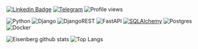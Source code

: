 
[![Linkedin Badge](https://img.shields.io/badge/-aizi-0072b1?style=flat&logo=Linkedin&logoColor=white&link=https://www.linkedin.com/in/andrespedes12/)](https://www.linkedin.com/in/aizi/)
[![Telegram](https://img.shields.io/badge/Telegram-2CA5E0?style=flat-squaree&logo=telegram&logoColor=white)](https://t.me/nightriddler)
![Profile views](https://gpvc.arturio.dev/nightriddler)

![Python](https://img.shields.io/badge/python-3670A0?style=flat-square&logo=python&logoColor=ffdd54)
![Django](https://img.shields.io/badge/django-%23092E20.svg?style=flat-square&logo=django&logoColor=white)
![DjangoREST](https://img.shields.io/badge/DJANGO-REST-ff1709?style=flat-square&logo=django&logoColor=white&color=ff1709&labelColor=gray)
![FastAPI](https://img.shields.io/badge/FastAPI-005571?style=flat-square&logo=fastapi&logoColor=white&color=ff1709&labelColor=gray)
[![SQLAlchemy](https://img.shields.io/badge/SQLAlchemy-005?style=flat-square)](https://www.sqlalchemy.org/)
![Postgres](https://img.shields.io/badge/postgres-%23316192.svg?style=flat-square&logo=postgresql&logoColor=white)
![Docker](https://img.shields.io/badge/docker-%230db7ed.svg?style=flat-square&logo=docker&logoColor=white)


![Eisenberg github stats](https://github-readme-stats-axpwmfcg3.vercel.app/api?username=nightriddler&theme=dracula&hide=contribs)
![Top Langs](https://github-readme-stats-axpwmfcg3.vercel.app/api/top-langs/?username=nightriddler&layout=compact&theme=dracula)
